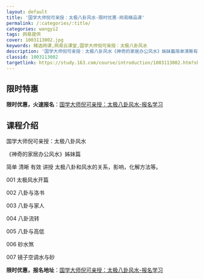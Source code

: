 ```yaml
---
layout: default
title: '国学大师倪可亲授：太极八卦风水-限时优惠-网易精品课'
permalink: /:categories/:title/
categories: wangyi2
tags: 网易提供
cover: 1003113002.jpg
keywords: 精选网课,网易云课堂,国学大师倪可亲授：太极八卦风水
description: '国学大师倪可亲授：太极八卦风水《神奇的家居办公风水》姊妹篇简单清晰有效讲授太极八卦和风水的关系，影响，化解方法等。001'
classid: 1003113002
targetlink: https://study.163.com/course/introduction/1003113002.htm?share=1&shareId=1025206652&utm_campaign=share&utm_medium=iphoneShare&utm_source=&utm_u=1025206652
---
```


## 限时特惠

**限时优惠，火速报名**：[国学大师倪可亲授：太极八卦风水-报名学习](https://study.163.com/course/introduction/1003113002.htm?share=1&shareId=1025206652&utm_campaign=share&utm_medium=iphoneShare&utm_source=&utm_u=1025206652)

## 课程介绍

国学大师倪可亲授：太极八卦风水

《神奇的家居办公风水》姊妹篇

简单 清晰 有效 讲授 太极八卦和风水的关系，影响，化解方法等。

001 太极风水开篇

002 八卦与洛书

003  八卦与家人

004 八卦流转

005 八卦与高低

006 砂水煞

007 镜子空调水与砂

**限时优惠，报名地址**：[国学大师倪可亲授：太极八卦风水-报名学习](https://study.163.com/course/introduction/1003113002.htm?share=1&shareId=1025206652&utm_campaign=share&utm_medium=iphoneShare&utm_source=&utm_u=1025206652)

